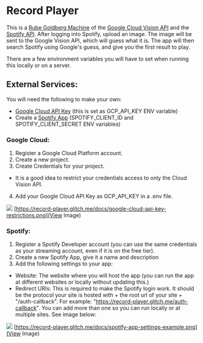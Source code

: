 # Record Player

This is a [Rube Goldberg Machine](https://en.wikipedia.org/wiki/Rube_Goldberg_machine) of the [Google Cloud Vision API](https://cloud.google.com/vision/) and the [Spotify API](https://beta.developer.spotify.com/documentation/web-api/). After logging into Spotify, upload an image. The image will be sent to the Google Vision API, which will guess what it is. The app will then search Spotify using Google's guess, and give you the first result to play.

There are a few environment variables you will have to set when running this locally or on a server. 

## External Services:
You will need the following to make your own:

- [Google Cloud API Key](https://cloud.google.com/docs/authentication/api-keys) (this is set as GCP_API_KEY ENV variable)
- Create a [Spotify App](https://beta.developer.spotify.com/dashboard/applications) (SPOTIFY_CLIENT_ID and SPOTIFY_CLIENT_SECRET ENV variables)

### Google Cloud:

1. Register a Google Cloud Platform account.
2. Create a new project.
3. Create Credentials for your project.
  - It is a good idea to restrict your credentials access to only the Cloud Vision API.
4. Add your Google Cloud API Key as GCP_API_KEY in a .env file.

![](https://record-player.glitch.me/docs/google-cloud-api-key-restrictions.png)
[https://record-player.glitch.me/docs/google-cloud-api-key-restrictions.png](View Image)

### Spotify:

1. Register a Spotify Developer account (you can use the same credentials as your streaming account, even if it is on the free tier).
2. Create a new Spotify App, give it a name and description
3. Add the following settings to your app:
  - Website: The website where you will host the app (you can run the app at different websites or locally without updating this.)
  - Redirect URIs: This is required to make the Spotify login work. It should be the protocol your site is hosted with + the root url of your site + "/auth-callback". For example: "https://record-player.glitch.me/auth-callback". You can add more than one so you can run locally or at multiple sites. See image below:

![](https://record-player.glitch.me/docs/spotify-app-settings-example.png)
[https://record-player.glitch.me/docs/spotify-app-settings-example.png](View Image)